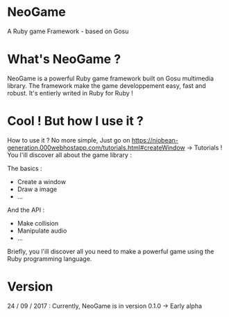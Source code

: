 # NeoGame
A Ruby game Framework - based on Gosu

# What's NeoGame ?
NeoGame is a powerful Ruby game framework built on Gosu multimedia library. 
The framework make the game developpement easy, fast and robust. 
It's entierly writed in Ruby for Ruby !

# Cool ! But how I use it ?
How to use it ? No more simple, Just go on https://niobean-generation.000webhostapp.com/tutorials.html#createWindow -> Tutorials ! 
You l'ill discover all about the game library : 

The basics :
- Create a window
- Draw a image
- ...

And the API :
- Make collision
- Manipulate audio
- ... 

Briefly, you l'ill discover all you need to make a powerful game using the Ruby programming language.

# Version
24 / 09 / 2017 :
Currently, NeoGame is in version 0.1.0 -> Early alpha
